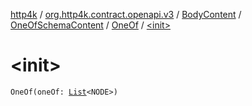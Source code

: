 [http4k](../../../../index.md) / [org.http4k.contract.openapi.v3](../../../index.md) / [BodyContent](../../index.md) / [OneOfSchemaContent](../index.md) / [OneOf](index.md) / [&lt;init&gt;](./-init-.md)

# &lt;init&gt;

`OneOf(oneOf: `[`List`](https://kotlinlang.org/api/latest/jvm/stdlib/kotlin.collections/-list/index.html)`<NODE>)`